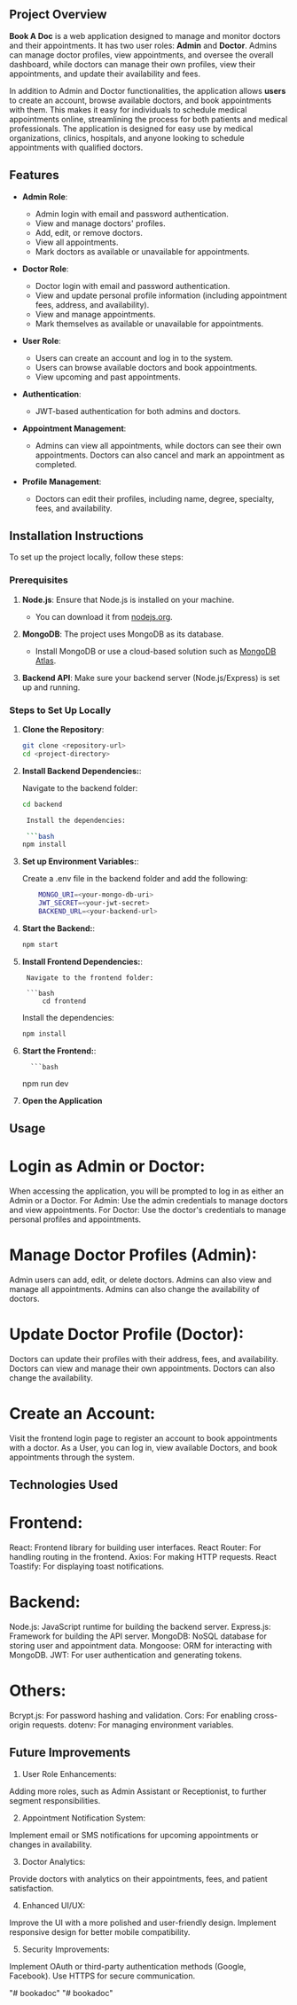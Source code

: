 ## Project Overview

**Book A Doc** is a web application designed to manage and monitor doctors and their appointments. It has two user roles: **Admin** and **Doctor**. Admins can manage doctor profiles, view appointments, and oversee the overall dashboard, while doctors can manage their own profiles, view their appointments, and update their availability and fees.

In addition to Admin and Doctor functionalities, the application allows **users** to create an account, browse available doctors, and book appointments with them. This makes it easy for individuals to schedule medical appointments online, streamlining the process for both patients and medical professionals. The application is designed for easy use by medical organizations, clinics, hospitals, and anyone looking to schedule appointments with qualified doctors.


## Features

- **Admin Role**:
  - Admin login with email and password authentication.
  - View and manage doctors' profiles.
  - Add, edit, or remove doctors.
  - View all appointments.
  - Mark doctors as available or unavailable for appointments.
  
- **Doctor Role**:
  - Doctor login with email and password authentication.
  - View and update personal profile information (including appointment fees, address, and availability).
  - View and manage appointments.
  - Mark themselves as available or unavailable for appointments.

- **User Role**:
  - Users can create an account and log in to the system.
  - Users can browse available doctors and book appointments.
  - View upcoming and past appointments.

- **Authentication**:
  - JWT-based authentication for both admins and doctors.
  
- **Appointment Management**:
  - Admins can view all appointments, while doctors can see their own appointments. Doctors can also cancel and mark an appointment as completed.
  
- **Profile Management**:
  - Doctors can edit their profiles, including name, degree, specialty, fees, and availability.

## Installation Instructions

To set up the project locally, follow these steps:

### Prerequisites

1. **Node.js**: Ensure that Node.js is installed on your machine.
   - You can download it from [nodejs.org](https://nodejs.org/).
   
2. **MongoDB**: The project uses MongoDB as its database.
   - Install MongoDB or use a cloud-based solution such as [MongoDB Atlas](https://www.mongodb.com/cloud/atlas).

3. **Backend API**: Make sure your backend server (Node.js/Express) is set up and running.

### Steps to Set Up Locally

1. **Clone the Repository**:
   ```bash
   git clone <repository-url>
   cd <project-directory>

2. **Install Backend Dependencies:**:
   
   Navigate to the backend folder:
   
   ```bash
   cd backend

    Install the dependencies:

    ```bash
   npm install

3. **Set up Environment Variables:**:

    Create a .env file in the backend folder and add the following:

    ```bash
        MONGO_URI=<your-mongo-db-uri>
        JWT_SECRET=<your-jwt-secret>
        BACKEND_URL=<your-backend-url>


4. **Start the Backend:**:

    ```bash
    npm start

5. **Install Frontend Dependencies:**:

        Navigate to the frontend folder:

        ```bash
            cd frontend

    Install the dependencies:

    ```bash
   npm install

6. **Start the Frontend:**:

         ```bash
   npm run dev

7. **Open the Application**


## Usage
# Login as Admin or Doctor:

When accessing the application, you will be prompted to log in as either an Admin or a Doctor.
For Admin: Use the admin credentials to manage doctors and view appointments.
For Doctor: Use the doctor's credentials to manage personal profiles and appointments.

# Manage Doctor Profiles (Admin):

Admin users can add, edit, or delete doctors.
Admins can also view and manage all appointments.
Admins can also change the availability of doctors.

# Update Doctor Profile (Doctor):

Doctors can update their profiles with their address, fees, and availability.
Doctors can view and manage their own appointments.
Doctors can also change the availability.

# Create an Account:

Visit the frontend login page to register an account to book appointments with a doctor. As a User, you can log in, view available Doctors, and book appointments through the system.


## Technologies Used

# Frontend:
React: Frontend library for building user interfaces.
React Router: For handling routing in the frontend.
Axios: For making HTTP requests.
React Toastify: For displaying toast notifications.

# Backend:

Node.js: JavaScript runtime for building the backend server.
Express.js: Framework for building the API server.
MongoDB: NoSQL database for storing user and appointment data.
Mongoose: ORM for interacting with MongoDB.
JWT: For user authentication and generating tokens.

# Others:

Bcrypt.js: For password hashing and validation.
Cors: For enabling cross-origin requests.
dotenv: For managing environment variables.

## Future Improvements

1. User Role Enhancements:

Adding more roles, such as Admin Assistant or Receptionist, to further segment responsibilities.

2. Appointment Notification System:

Implement email or SMS notifications for upcoming appointments or changes in availability.

3. Doctor Analytics:

Provide doctors with analytics on their appointments, fees, and patient satisfaction.

4. Enhanced UI/UX:

Improve the UI with a more polished and user-friendly design.
Implement responsive design for better mobile compatibility.

5. Security Improvements:

Implement OAuth or third-party authentication methods (Google, Facebook).
Use HTTPS for secure communication.

"# bookadoc" 
"# bookadoc" 
